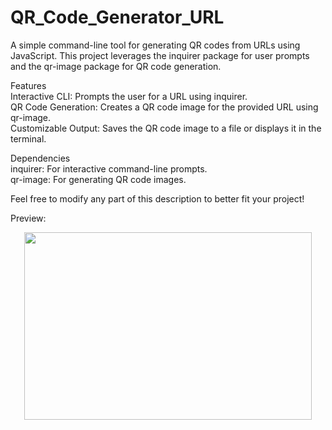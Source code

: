 # QR_Code_Generator_URL



A simple command-line tool for generating QR codes from URLs using JavaScript. This project leverages the inquirer package for user prompts and the qr-image package for QR code generation.<br>

Features<br>
Interactive CLI: Prompts the user for a URL using inquirer.<br>
QR Code Generation: Creates a QR code image for the provided URL using qr-image.<br>
Customizable Output: Saves the QR code image to a file or displays it in the terminal.<br>


Dependencies<br>
inquirer: For interactive command-line prompts.<br>
qr-image: For generating QR code images.<br>

Feel free to modify any part of this description to better fit your project!<br>



Preview:<br>
<p align="center">
  <img width="460" height="300" src="![project](https://github.com/user-attachments/assets/1cb7c5cd-3ecb-4f44-a973-8ede82adb88f)">
</p>

